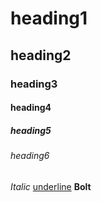 <html>
<head>
<title>HomeWork</title>
</head>
<body>
<h1>heading1</h1>
<h2>heading2</h2>
<h3>heading3</h3>
<h4>heading4</h4>
<h5>heading5</h5>
<h6>heading6</h6>
<i>Italic</i>
<u>underline</u>
<b>Bolt</b>
</body>
</html>